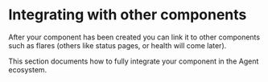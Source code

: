 # Integrating with other components

After your component has been created you can link it to other components such as flares (others like status pages, or health will come later).

This section documents how to fully integrate your component in the Agent ecosystem.
